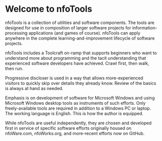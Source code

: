 <!-- index.md 0.0.3              UTF-8                      dh:2021-08-29 -->

# Welcome to nfoTools

nfoTools is a collection of utilities and software components.  The
tools are designed for use in composition of larger software projects
for information-processing applications (and games of course).  nfoTools
can apply anywhere in the complete learning-and-improvement lifecycle of
software projects.

nfoTools includes a Toolcraft on-ramp that supports beginners who want
to understand more about programming and the tacit understanding that
experienced software developers have achieved.  Crawl first, then walk,
then run.

Progressive discloser is used in a way that allows more-experienced
visitors to quickly skip over details they already know.  Review of the
basics is always at hand as needed.

Emphasis is on development of software for Microsoft Windows and using
Microsoft Windows desktop tools as instruments of such efforts.  Only
freely-available tools are required in addition to a Windows PC or laptop.
The working language is English. This is how the author is equipped.

While nfoTools are useful independently, they are chosen and developed
first in service of specific software efforts originally housed on
nfoWare.com, nfoWorks.org, and more-recent efforts now on GitHub.

<!--  0.0.3 2021-08-29T17:02Z put up an informative welcome
      0.0.2 2021-02-07T18:03Z get the formatting I want
      0.0.1 2021-02-07T17:51Z touch up to accomodate for default formatting
      0.0.0 2021-02-07T17:44Z create placeholder home page for nfoTools
           GitHub docs
      -->
